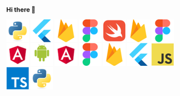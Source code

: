 ### Hi there 👋

<!--
**aknurkappar/aknurkappar** is a ✨ _special_ ✨ repository because its `README.md` (this file) appears on your GitHub profile.

Here are some ideas to get you started:

- 🔭 I’m currently working on ...
- 🌱 I’m currently learning ...
- 👯 I’m looking to collaborate on ...
- 🤔 I’m looking for help with ...
- 💬 Ask me about ...
- 📫 How to reach me: ...
- 😄 Pronouns: ...
- ⚡ Fun fact: ...
-->

<img src="assets/python-original.svg" width="60"/>
<img src="assets/flutterio-icon.svg" width="60"/>
<img src="assets/firebase-icon.svg" width="60"/>
<img src="assets/figma-icon.svg" width="60"/>

<img src="assets/swift-original.svg" width="60"/>
<img src="assets/firebase-icon.svg" width="60"/>
<img src="assets/figma-icon.svg" width="60"/>

<img src="assets/angular.svg" width="60"/>

<img src="assets/android-original-wordmark.svg" width="60"/>
<img src="assets/angular.svg" width="60"/>
<img src="assets/figma-icon.svg" width="60"/>
<img src="assets/firebase-icon.svg" width="60"/>
<img src="assets/flutterio-icon.svg" width="60"/>
<img src="assets/javascript-original.svg" width="60"/>
<img src="assets/typescript-original.svg" width="60"/>
<img src="assets/python-original.svg" width="60"/>